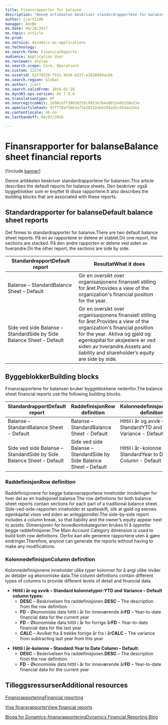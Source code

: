 ```yaml
---
title: Finansrapporter for balanse
description: "Denne artikkelen beskriver standardrapportene for balansen. Den beskriver også byggeblokker som er knyttet til disse rapportene."
author: jcart1106
manager: AnnBe
ms.date: 06/20/2017
ms.topic: article
ms.prod: 
ms.service: dynamics-ax-applications
ms.technology: 
ms.search.form: FinanicalReports
audience: Application User
ms.reviewer: shylaw
ms.search.scope: Core, Operations
ms.custom: 12274
ms.assetid: 52f78229-f531-4d16-b337-e2628994acb6
ms.search.region: Global
ms.author: jcart
ms.search.validFrom: 2016-02-28
ms.dyn365.ops.version: AX 7.0.0
ms.translationtype: HT
ms.sourcegitcommit: 1d98cbff30620256c9d13e7b4a90314db150e33e
ms.openlocfilehash: 9ff778af1bb3af3a10132ab3193ad1cd5daa24e1
ms.contentlocale: nb-no
ms.lasthandoff: 08/07/2018

---
```


# <a name="balance-sheet-financial-reports"></a><span data-ttu-id="df8dc-104">Finansrapporter for balanse</span><span class="sxs-lookup"><span data-stu-id="df8dc-104">Balance sheet financial reports</span></span>

[!include [banner](../includes/banner.md)]

<span data-ttu-id="df8dc-105">Denne artikkelen beskriver standardrapportene for balansen.</span><span class="sxs-lookup"><span data-stu-id="df8dc-105">This article describes the default reports for balance sheets.</span></span> <span data-ttu-id="df8dc-106">Den beskriver også byggeblokker som er knyttet til disse rapportene.</span><span class="sxs-lookup"><span data-stu-id="df8dc-106">It also describes the building blocks that are associated with these reports.</span></span> 

<a name="default-balance-sheet-reports"></a><span data-ttu-id="df8dc-107">Standardrapporter for balanse</span><span class="sxs-lookup"><span data-stu-id="df8dc-107">Default balance sheet reports</span></span>
-----------------------------

<span data-ttu-id="df8dc-108">Det finnes to standardrapporter for balanse.</span><span class="sxs-lookup"><span data-stu-id="df8dc-108">There are two default balance sheet reports.</span></span> <span data-ttu-id="df8dc-109">På en av rapportene er delene er stablet.</span><span class="sxs-lookup"><span data-stu-id="df8dc-109">On one report, the sections are stacked.</span></span> <span data-ttu-id="df8dc-110">På den andre rapporten er delene ved siden av hverandre.</span><span class="sxs-lookup"><span data-stu-id="df8dc-110">On the other report, the sections are side by side.</span></span>

| <span data-ttu-id="df8dc-111">Standardrapport</span><span class="sxs-lookup"><span data-stu-id="df8dc-111">Default report</span></span>                       | <span data-ttu-id="df8dc-112">Resultat</span><span class="sxs-lookup"><span data-stu-id="df8dc-112">What it does</span></span>                                                                                                                           |
|--------------------------------------|----------------------------------------------------------------------------------------------------------------------------------------|
| <span data-ttu-id="df8dc-113">Balanse – Standard</span><span class="sxs-lookup"><span data-stu-id="df8dc-113">Balance Sheet – Default</span></span>              | <span data-ttu-id="df8dc-114">Gir en oversikt over organisasjonens finansiell stilling for året.</span><span class="sxs-lookup"><span data-stu-id="df8dc-114">Provides a view of the organization's financial position for the year.</span></span>                                                                 |
| <span data-ttu-id="df8dc-115">Side ved side Balanse – Standard</span><span class="sxs-lookup"><span data-stu-id="df8dc-115">Side by Side Balance Sheet – Default</span></span> | <span data-ttu-id="df8dc-116">Gir en oversikt over organisasjonens finansiell stilling for året.</span><span class="sxs-lookup"><span data-stu-id="df8dc-116">Provides a view of the organization's financial position for the year.</span></span> <span data-ttu-id="df8dc-117">Aktiva og gjeld og egenkapital for aksjeeiere er ved siden av hverandre.</span><span class="sxs-lookup"><span data-stu-id="df8dc-117">Assets and liability and shareholder’s equity are side by side.</span></span> |

## <a name="building-blocks"></a><span data-ttu-id="df8dc-118">Byggeblokker</span><span class="sxs-lookup"><span data-stu-id="df8dc-118">Building blocks</span></span>
<span data-ttu-id="df8dc-119">Finansrapportene for balansen bruker byggeblokkene nedenfor.</span><span class="sxs-lookup"><span data-stu-id="df8dc-119">The balance sheet financial reports use the following building blocks.</span></span>

| <span data-ttu-id="df8dc-120">Standardrapport</span><span class="sxs-lookup"><span data-stu-id="df8dc-120">Default report</span></span>                       | <span data-ttu-id="df8dc-121">Raddefinisjon</span><span class="sxs-lookup"><span data-stu-id="df8dc-121">Row definition</span></span>                       | <span data-ttu-id="df8dc-122">Kolonnedefinisjon</span><span class="sxs-lookup"><span data-stu-id="df8dc-122">Column definition</span></span>             |
|--------------------------------------|--------------------------------------|-------------------------------|
| <span data-ttu-id="df8dc-123">Balanse – Standard</span><span class="sxs-lookup"><span data-stu-id="df8dc-123">Balance Sheet - Default</span></span>              | <span data-ttu-id="df8dc-124">Balanse – Standard</span><span class="sxs-lookup"><span data-stu-id="df8dc-124">Balance Sheet - Default</span></span>              | <span data-ttu-id="df8dc-125">Hittil i år og avvik – Standard</span><span class="sxs-lookup"><span data-stu-id="df8dc-125">YTD and Variance - Default</span></span>    |
| <span data-ttu-id="df8dc-126">Side ved side Balanse – Standard</span><span class="sxs-lookup"><span data-stu-id="df8dc-126">Side by Side Balance Sheet – Default</span></span> | <span data-ttu-id="df8dc-127">Side ved side Balanse – Standard</span><span class="sxs-lookup"><span data-stu-id="df8dc-127">Side by Side Balance Sheet – Default</span></span> | <span data-ttu-id="df8dc-128">Hittil i år-kolonne – Standard</span><span class="sxs-lookup"><span data-stu-id="df8dc-128">Year to Date Column - Default</span></span> |

### <a name="row-definition"></a><span data-ttu-id="df8dc-129">Raddefinisjon</span><span class="sxs-lookup"><span data-stu-id="df8dc-129">Row definition</span></span>

<span data-ttu-id="df8dc-130">Raddefinisjonene for begge balanserapportene inneholder inndelinger for hver del av en tradisjonell balanse.</span><span class="sxs-lookup"><span data-stu-id="df8dc-130">The row definitions for both balance sheet reports contain sections for each part of a traditional balance sheet.</span></span> <span data-ttu-id="df8dc-131">Side-ved-side-rapporten inneholder et spalteskift, slik at gjeld og eiernes egenkapital vises ved siden av anleggsmidler.</span><span class="sxs-lookup"><span data-stu-id="df8dc-131">The side-by-side report includes a column break, so that liability and the owner’s equity appear next to assets.</span></span> <span data-ttu-id="df8dc-132">Dimensjonen for hovedkontokategorien brukes til å opprette begge raddefinisjoner.</span><span class="sxs-lookup"><span data-stu-id="df8dc-132">The Main Account Category dimension is used to build both row definitions.</span></span> <span data-ttu-id="df8dc-133">Derfor kan alle generere rapportene uten å gjøre endringer.</span><span class="sxs-lookup"><span data-stu-id="df8dc-133">Therefore, anyone can generate the reports without having to make any modifications.</span></span>

### <a name="column-definition"></a><span data-ttu-id="df8dc-134">Kolonnedefinisjon</span><span class="sxs-lookup"><span data-stu-id="df8dc-134">Column definition</span></span>

<span data-ttu-id="df8dc-135">Kolonnedefinisjonene inneholder ulike typer kolonner for å angi ulike nivåer av detaljer og økonomiske data.</span><span class="sxs-lookup"><span data-stu-id="df8dc-135">The column definitions contain different types of columns to provide different levels of detail and financial data.</span></span>

-   <span data-ttu-id="df8dc-136">**Hittil i år og avvik – Standard kolonnetyper:**</span><span class="sxs-lookup"><span data-stu-id="df8dc-136">**YTD and Variance – Default column types:**</span></span>
    -   <span data-ttu-id="df8dc-137">**DESC** – Beskrivelsen fra raddefinisjonen.</span><span class="sxs-lookup"><span data-stu-id="df8dc-137">**DESC** – The description from the row definition</span></span>
    -   <span data-ttu-id="df8dc-138">**FD** – Økonomiske data hittil i år for inneværende år</span><span class="sxs-lookup"><span data-stu-id="df8dc-138">**FD** – Year-to-date financial data for the current year</span></span>
    -   <span data-ttu-id="df8dc-139">**FD** – Økonomiske data hittil i år for forrige år</span><span class="sxs-lookup"><span data-stu-id="df8dc-139">**FD** – Year-to-date financial data for the last year</span></span>
    -   <span data-ttu-id="df8dc-140">**CALC** – Avviket fra å trekke forrige år fra i år</span><span class="sxs-lookup"><span data-stu-id="df8dc-140">**CALC** – The variance from subtracting last year from this year</span></span>

<!-- -->

-   <span data-ttu-id="df8dc-141">**Hittil i år-kolonne – Standard:**</span><span class="sxs-lookup"><span data-stu-id="df8dc-141">**Year to Date Column – Default:**</span></span>
    -   <span data-ttu-id="df8dc-142">**DESC** – Beskrivelsen fra raddefinisjonen.</span><span class="sxs-lookup"><span data-stu-id="df8dc-142">**DESC** – The description from the row definition</span></span>
    -   <span data-ttu-id="df8dc-143">**FD** – Økonomiske data hittil i år for inneværende år</span><span class="sxs-lookup"><span data-stu-id="df8dc-143">**FD** – Year-to-date financial data for the current year</span></span>



<a name="additional-resources"></a><span data-ttu-id="df8dc-144">Tilleggsressurser</span><span class="sxs-lookup"><span data-stu-id="df8dc-144">Additional resources</span></span>
--------

[<span data-ttu-id="df8dc-145">Finansrapportering</span><span class="sxs-lookup"><span data-stu-id="df8dc-145">Financial reporting</span></span>](financial-reporting-getting-started.md)

[<span data-ttu-id="df8dc-146">Vise finansrapporter</span><span class="sxs-lookup"><span data-stu-id="df8dc-146">View financial reports</span></span>](view-financial-reports.md)

[<span data-ttu-id="df8dc-147">Blogg for Dynamics-finansrapportering</span><span class="sxs-lookup"><span data-stu-id="df8dc-147">Dynamics Financial Reporting Blog</span></span>](http://blogs.msdn.com/b/dynamics_financial_reporting/)




